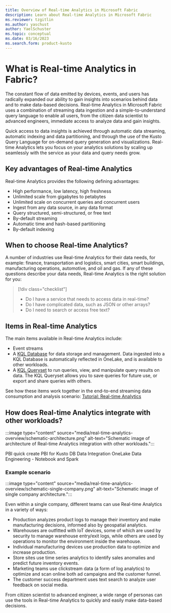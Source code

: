 ```yaml
---
title: Overview of Real-time Analytics in Microsoft Fabric
description: Learn about Real-time Analytics in Microsoft Fabric
ms.reviewer: tzgitlin
ms.author: yaschust
author: YaelSchuster
ms.topic: conceptual
ms.date: 03/16/2023
ms.search.form: product-kusto
---
```

# What is Real-time Analytics in Fabric?

The constant flow of data emitted by devices, events, and users has radically expanded our ability to gain insights into scenarios behind data and to make data-based decisions. Real-time Analytics in Microsoft Fabric uses a combination of streaming data ingestion and a simple-to-understand query language to enable all users, from the citizen data scientist to advanced engineers, immediate access to analyze data and gain insights. 

Quick access to data insights is achieved through automatic data streaming, automatic indexing and data partitioning, and through the use of the Kusto Query Language for on-demand query generation and visualizations. Real-time Analytics lets you focus on your analytics solutions by scaling up seamlessly with the service as your data and query needs grow.

## Key advantages of Real-time Analytics

Real-time Analytics provides the following defining advantages:

* High performance, low latency, high freshness
* Unlimited scale from gigabytes to petabytes
* Unlimited scale on concurrent queries and concurrent users
* Ingest from any data source, in any data format
* Query structured, semi-structured, or free text
* By-default streaming
* Automatic time and hash-based partitioning
* By-default indexing

## When to choose Real-time Analytics?

A number of industries use Real-time Analytics for their data needs, for example: finance, transportation and logistics, smart cities, smart buildings, manufacturing operations, automotive, and oil and gas. If any of these questions describe your data needs, Real-time Analytics is the right solution for you:

> [!div class="checklist"]
>
> * Do I have a service that needs to access data in real-time?
> * Do I have complicated data, such as JSON or other arrays?
> * Do I need to search or access free text?

## Items in Real-time Analytics

The main items available in Real-time Analytics include:

* Event streams <!-- which do what? -->
* A [KQL Database](create-database.md) for data storage and management. Data ingested into a KQL Database is automatically reflected in OneLake, and is available to other workloads.
* A [KQL Queryset](kusto-query-set.md) to run queries, view, and manipulate query results on data. The KQL Queryset allows you to save queries for future use, or export and share queries with others.

See how these items work together in the end-to-end streaming data consumption and analysis scenario: [Tutorial: Real-time Analytics](realtime-analytics-tutorial.md)

## How does Real-time Analytics integrate with other workloads?

:::image type="content" source="media/real-time-analytics-overview/schematic-architecture.png" alt-text="Schematic image of architecture of Real-time Analytics integration with other workloads.":::


PBI quick create
PBI for Kusto DB
Data Integration 
OneLake
Data Engineering - Notebook and Spark

### Example scenario

:::image type="content" source="media/real-time-analytics-overview/schematic-single-company.png" alt-text="Schematic image of single company architecture.":::

Even within a single company, different teams can use Real-time Analytics in a variety of ways:

* Production analyzes product logs to manage their inventory and make manufacturing decisions, informed also by geospatial analytics.
* Warehouses are outfitted with IoT devices, some of which are used by security to manage warehouse entry/exit logs, while others are used by operations to monitor the environment inside the warehouse.
* Individual manufacturing devices use production data to optimize and increase production.
* Store sites use time series analytics to identify sales anomalies and predict future inventory events.
* Marketing teams use clickstream data (a form of log analytics) to optimize and scan online both ad campaigns and the customer funnel.
* The customer success department uses text search to analyze user feedback on social media.

From citizen scientist to advanced engineer, a wide range of personas can use the tools in Real-time Analytics to quickly and easily make data-based decisions.

